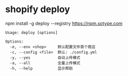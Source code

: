 # shopify deploy

npm install -g deploy --registry https://npm.sotype.com

```
Usage: deploy [options]

Options:  
  -e, --env <shop>     默认配置文件首个商店  
  -c, --config <file>  默认: ./config.yml  
  -y, --yes            自动上传模式  
  -a, --all            全量上传模式  
  -h, --help           显示帮助
```